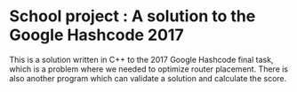 # School project : A solution to the Google Hashcode 2017

This is a solution written in C++ to the 2017 Google Hashcode final task, which is a problem where we needed to optimize router placement.
There is also another program which can validate a solution and calculate the score.
